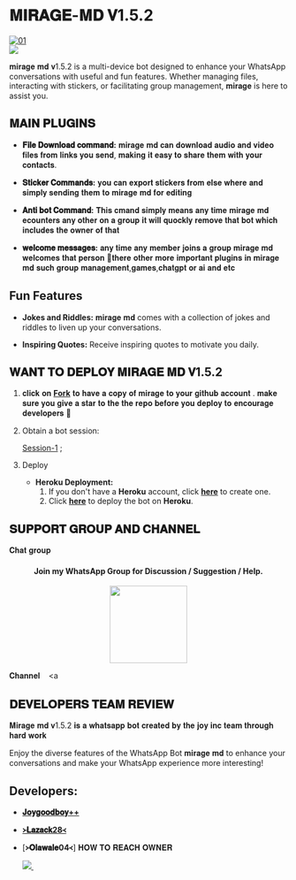 # 𝐌𝐈𝐑𝐀𝐆𝐄-𝐌𝐃 𝐕1.5.2


  <a href="https://ibb.co/N6NMDtn"><img src="https://telegra.ph/file/e8b25ea0f33c577e9da53.jpg" alt="01" border="0" /></a>                     
<a><img src='https://i.imgur.com/LyHic3i.gif'/></a>



𝐦𝐢𝐫𝐚𝐠𝐞 𝐦𝐝 𝐯1.5.2 is a multi-device bot designed to enhance your WhatsApp conversations with useful and fun features. Whether managing files, interacting with stickers, or facilitating group management, 𝐦𝐢𝐫𝐚𝐠𝐞 is here to assist you.

## 𝐌𝐀𝐈𝐍 𝐏𝐋𝐔𝐆𝐈𝐍𝐒

- **𝐅𝐢𝐥𝐞 𝐃𝐨𝐰𝐧𝐥𝐨𝐚𝐝 𝐜𝐨𝐦𝐦𝐚𝐧𝐝:** 𝐦𝐢𝐫𝐚𝐠𝐞 𝐦𝐝 𝐜𝐚𝐧 𝐝𝐨𝐰𝐧𝐥𝐨𝐚𝐝 𝐚𝐮𝐝𝐢𝐨 𝐚𝐧𝐝 𝐯𝐢𝐝𝐞𝐨 𝐟𝐢𝐥𝐞𝐬 𝐟𝐫𝐨𝐦 𝐥𝐢𝐧𝐤𝐬 𝐲𝐨𝐮 𝐬𝐞𝐧𝐝, 𝐦𝐚𝐤𝐢𝐧𝐠 𝐢𝐭 𝐞𝐚𝐬𝐲 𝐭𝐨 𝐬𝐡𝐚𝐫𝐞 𝐭𝐡𝐞𝐦 𝐰𝐢𝐭𝐡 𝐲𝐨𝐮𝐫 𝐜𝐨𝐧𝐭𝐚𝐜𝐭𝐬.

- **𝐒𝐭𝐢𝐜𝐤𝐞𝐫 𝐂𝐨𝐦𝐦𝐚𝐧𝐝𝐬:** 𝐲𝐨𝐮 𝐜𝐚𝐧 𝐞𝐱𝐩𝐨𝐫𝐭 𝐬𝐭𝐢𝐜𝐤𝐞𝐫𝐬 𝐟𝐫𝐨𝐦 𝐞𝐥𝐬𝐞 𝐰𝐡𝐞𝐫𝐞 𝐚𝐧𝐝 𝐬𝐢𝐦𝐩𝐥𝐲 𝐬𝐞𝐧𝐝𝐢𝐧𝐠 𝐭𝐡𝐞𝐦 𝐭𝐨 𝐦𝐢𝐫𝐚𝐠𝐞 𝐦𝐝 𝐟𝐨𝐫 𝐞𝐝𝐢𝐭𝐢𝐧𝐠

- **𝐀𝐧𝐭𝐢 𝐛𝐨𝐭 𝐂𝐨𝐦𝐦𝐚𝐧𝐝:** 𝐓𝐡𝐢𝐬 𝐜𝐦𝐚𝐧𝐝 𝐬𝐢𝐦𝐩𝐥𝐲 𝐦𝐞𝐚𝐧𝐬 𝐚𝐧𝐲 𝐭𝐢𝐦𝐞 𝐦𝐢𝐫𝐚𝐠𝐞 𝐦𝐝 𝐞𝐜𝐨𝐮𝐧𝐭𝐞𝐫𝐬 𝐚𝐧𝐲 𝐨𝐭𝐡𝐞𝐫 𝐨𝐧 𝐚 𝐠𝐫𝐨𝐮𝐩 𝐢𝐭 𝐰𝐢𝐥𝐥 𝐪𝐮𝐨𝐜𝐤𝐥𝐲 𝐫𝐞𝐦𝐨𝐯𝐞 𝐭𝐡𝐚𝐭 𝐛𝐨𝐭 𝐰𝐡𝐢𝐜𝐡 𝐢𝐧𝐜𝐥𝐮𝐝𝐞𝐬 𝐭𝐡𝐞 𝐨𝐰𝐧𝐞𝐫 𝐨𝐟 𝐭𝐡𝐚𝐭

- **𝐰𝐞𝐥𝐜𝐨𝐦𝐞 𝐦𝐞𝐬𝐬𝐚𝐠𝐞𝐬:** 𝐚𝐧𝐲 𝐭𝐢𝐦𝐞 𝐚𝐧𝐲 𝐦𝐞𝐦𝐛𝐞𝐫 𝐣𝐨𝐢𝐧𝐬 𝐚 𝐠𝐫𝐨𝐮𝐩 𝐦𝐢𝐫𝐚𝐠𝐞 𝐦𝐝 𝐰𝐞𝐥𝐜𝐨𝐦𝐞𝐬 𝐭𝐡𝐚𝐭 𝐩𝐞𝐫𝐬𝐨𝐧
🦁𝐭𝐡𝐞𝐫𝐞 𝐨𝐭𝐡𝐞𝐫 𝐦𝐨𝐫𝐞 𝐢𝐦𝐩𝐨𝐫𝐭𝐚𝐧𝐭 𝐩𝐥𝐮𝐠𝐢𝐧𝐬 𝐢𝐧 𝐦𝐢𝐫𝐚𝐠𝐞 𝐦𝐝 𝐬𝐮𝐜𝐡 𝐠𝐫𝐨𝐮𝐩 𝐦𝐚𝐧𝐚𝐠𝐞𝐦𝐞𝐧𝐭,𝐠𝐚𝐦𝐞𝐬,𝐜𝐡𝐚𝐭𝐠𝐩𝐭 𝐨𝐫 𝐚𝐢 𝐚𝐧𝐝 𝐞𝐭𝐜

## Fun Features

- **Jokes and Riddles:** 𝐦𝐢𝐫𝐚𝐠𝐞 𝐦𝐝 comes with a collection of jokes and riddles to liven up your conversations.

- **Inspiring Quotes:** Receive inspiring quotes to motivate you daily.

## 𝐖𝐀𝐍𝐓 𝐓𝐎 𝐃𝐄𝐏𝐋𝐎𝐘 𝐌𝐈𝐑𝐀𝐆𝐄 𝐌𝐃 𝐕1.5.2

1. 𝐜𝐥𝐢𝐜𝐤 𝐨𝐧 **[Fork](https://github.com/Joygoodboy/MIRAGE-MD-V1.5.2/fork)** 𝐭𝐨 𝐡𝐚𝐯𝐞 𝐚 𝐜𝐨𝐩𝐲 𝐨𝐟 𝐦𝐢𝐫𝐚𝐠𝐞 𝐭𝐨 𝐲𝐨𝐮𝐫 𝐠𝐢𝐭𝐡𝐮𝐛 𝐚𝐜𝐜𝐨𝐮𝐧𝐭 . 𝐦𝐚𝐤𝐞 𝐬𝐮𝐫𝐞 𝐲𝐨𝐮 𝐠𝐢𝐯𝐞 𝐚 𝐬𝐭𝐚𝐫 𝐭𝐨 𝐭𝐡𝐞 𝐭𝐡𝐞 𝐫𝐞𝐩𝐨 𝐛𝐞𝐟𝐨𝐫𝐞 𝐲𝐨𝐮 𝐝𝐞𝐩𝐥𝐨𝐲 𝐭𝐨 𝐞𝐧𝐜𝐨𝐮𝐫𝐚𝐠𝐞 𝐝𝐞𝐯𝐞𝐥𝐨𝐩𝐞𝐫𝐬 🌟

2. Obtain a bot session: 

   [Session-1](https://zokouscan-vee8.onrender.com) ; <br>


3. Deploy
   - **Heroku Deployment:**
     1. If you don't have a **Heroku** account, click [**here**](https://id.heroku.com/login) to create one.
     2. Click [**here**](https://dashboard.heroku.com/new?template=https://github.com/Luffy2ndAccount/Zokou-english-v) to deploy the bot on **Heroku**.

## 𝐒𝐔𝐏𝐏𝐎𝐑𝐓 𝐆𝐑𝐎𝐔𝐏 𝐀𝐍𝐃 𝐂𝐇𝐀𝐍𝐍𝐄𝐋
𝐂𝐡𝐚𝐭 𝐠𝐫𝐨𝐮𝐩

<h4 align="center"> Join my WhatsApp Group for Discussion / Suggestion / Help.
</h4>

<p align="center" >
<a href="https://chat.whatsapp.com/GRK2A2O6kNYII4g6oVHlOhStrict"><img src="https://img.shields.io/badge/Join Group-25D366?style=for-the-badge&logo=whatsapp&logoColor=white" width="140px">
</a>
</p>

𝐂𝐡𝐚𝐧𝐧𝐞𝐥
<a href=(https://whatsapp.com/channel/0029VaGvk6XId7nHNGfiRs0m)
img src="https://img.shields.io/badge/WhatsApp-25D366?style=for-the-badge&logo=whatsapp&logoColor=white" />
  </a>&nbsp;&nbsp;
   <a

## 𝐃𝐄𝐕𝐄𝐋𝐎𝐏𝐄𝐑𝐒 𝐓𝐄𝐀𝐌 𝐑𝐄𝐕𝐈𝐄𝐖

𝐌𝐢𝐫𝐚𝐠𝐞 𝐦𝐝 𝐯1.5.2 𝐢𝐬 𝐚 𝐰𝐡𝐚𝐭𝐬𝐚𝐩𝐩 𝐛𝐨𝐭 𝐜𝐫𝐞𝐚𝐭𝐞𝐝 𝐛𝐲 𝐭𝐡𝐞 𝐣𝐨𝐲 𝐢𝐧𝐜 𝐭𝐞𝐚𝐦 𝐭𝐡𝐫𝐨𝐮𝐠𝐡 𝐡𝐚𝐫𝐝 𝐰𝐨𝐫𝐤 

Enjoy the diverse features of the WhatsApp Bot 𝐦𝐢𝐫𝐚𝐠𝐞 𝐦𝐝 to enhance your conversations and make your WhatsApp experience more interesting!

## Developers:

- [**𝐉𝐨𝐲𝐠𝐨𝐨𝐝𝐛𝐨𝐲++**]([https://github.com/Joygoodboy/MIRAGE-MD-V1.5.2])
- [**᚛𝐋𝐚𝐳𝐚𝐜𝐤28᚜**](https://github.com/Faouz995)
- [**᚛𝐎𝐥𝐚𝐰𝐚𝐥𝐞04᚜**]
𝐇𝐎𝐖 𝐓𝐎 𝐑𝐄𝐀𝐂𝐇 𝐎𝐖𝐍𝐄𝐑



   
   <a href="https://wa.me/qr/BLJX2FQKK3PYN1">
    <img src="https://img.shields.io/badge/WhatsApp-25D366?style=for-the-badge&logo=whatsapp&logoColor=white" />
  </a>&nbsp;&nbsp;
   <a
